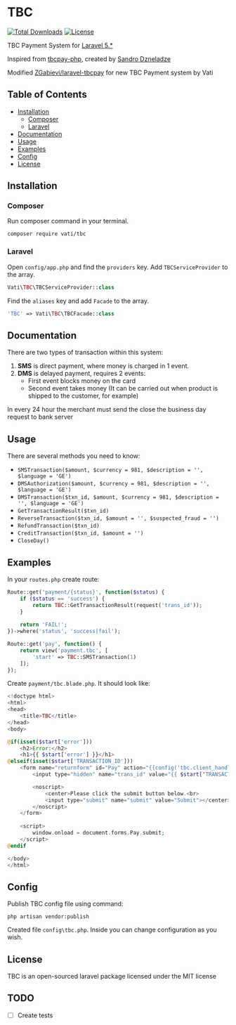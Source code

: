 # TBC

[![Total Downloads](https://poser.pugx.org/zgabievi/TBC/d/total.png)](https://packagist.org/packages/zgabievi/tbc)
[![License](https://poser.pugx.org/zgabievi/TBC/license)](https://packagist.org/packages/zgabievi/tbc)

TBC Payment System for [Laravel 5.*](http://laravel.com/)

Inspired from [tbcpay-php](https://github.com/wearede/tbcpay-php), created by [Sandro Dzneladze](https://github.com/sandrodz)

Modified [ZGabievi/laravel-tbcpay](https://github.com/zgabievi/laravel-tbcpay) for new TBC Payment system by Vati
## Table of Contents
- [Installation](#installation)
    - [Composer](#composer)
    - [Laravel](#laravel)
- [Documentation](#documentation)
- [Usage](#usage)
- [Examples](#examples)
- [Config](#config)
- [License](#license)

## Installation

### Composer

Run composer command in your terminal.

    composer require vati/tbc

### Laravel

Open `config/app.php` and find the `providers` key. Add `TBCServiceProvider` to the array.

```php
Vati\TBC\TBCServiceProvider::class
```

Find the `aliases` key and add `Facade` to the array. 

```php
'TBC' => Vati\TBC\TBCFacade::class
```

## Documentation

There are two types of transaction within this system:

1. **SMS** is direct payment, where money is charged in 1 event.
2. **DMS** is delayed payment, requires 2 events:
    - First event blocks money on the card
    - Second event takes money (It can be carried out when product is shipped to the customer, for example)

In every 24 hour the merchant must send the close the business day request to bank server

## Usage

There are several methods you need to know:

- `SMSTransaction($amount, $currency = 981, $description = '', $language = 'GE')`
- `DMSAuthorization($amount, $currency = 981, $description = '', $language = 'GE')`
- `DMSTransaction($txn_id, $amount, $currency = 981, $description = '', $language = 'GE')`
- `GetTransactionResult($txn_id)`
- `ReverseTransaction($txn_id, $amount = '', $suspected_fraud = '')`
- `RefundTransaction($txn_id)`
- `CreditTransaction($txn_id, $amount = '')`
- `CloseDay()`

## Examples

In your `routes.php` create route:

```php
Route::get('payment/{status}', function($status) {
    if ($status == 'success') {
        return TBC::GetTransactionResult(request('trans_id'));
    }
    
    return 'FAIL!';
})->where('status', 'success|fail');

Route::get('pay', function() {
    return view('payment.tbc', [
        'start' => TBC::SMSTransaction(1)
    ]);
});
```

Create `payment/tbc.blade.php`. It should look like:

```php
<!doctype html>
<html>
<head>
    <title>TBC</title>
</head>
<body>

@if(isset($start['error']))
    <h2>Error:</h2>
    <h1>{{ $start['error'] }}</h1>
@elseif(isset($start['TRANSACTION_ID']))
    <form name="returnform" id="Pay" action="{{config('tbc.client_handler')}}" method="POST">
        <input type="hidden" name="trans_id" value="{{ $start['TRANSACTION_ID'] }}">

        <noscript>
            <center>Please click the submit button below.<br>
            <input type="submit" name="submit" value="Submit"></center>
        </noscript>
    </form>
    
    <script>
        window.onload = document.forms.Pay.submit;
    </script>
@endif

</body>
</html>
```


## Config

Publish TBC config file using command:

```
php artisan vendor:publish
```

Created file `config\tbc.php`. Inside you can change configuration as you wish.

## License

TBC is an open-sourced laravel package licensed under the MIT license

## TODO
- [ ] Create tests
